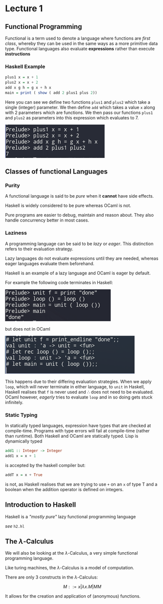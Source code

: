 # Lecture 1

## Functional Programming

Functional is a term used to denote a language where functions are *first class*, whereby they can be used in the same ways as a more primitive data type. 
Functional languages also evaluate **expressions** rather than execute **instructions**

### Haskell Example


```haskell
plus1 x = x + 1
plus2 x = x + 2 
add x g h = g x + h x
main = print ( show ( add 2 plus1 plus 2))
```

Here you can see we define two functions `plus1` and `plus2` which take a single (integer) parameter. We then define `add` which takes a value `x` along with 2 parameters which are functions. We then pass our functions `plus1` and `plus2` as parameters into this expression which evaluates to 7.

![Code Running](../resources/PPL1-1.png)


## Classes of functional Languages

### Purity

A functional language is said to be _pure_ when it **cannot** have side effects.

Haskell is widely considered to be pure whereas OCaml is not.

Pure programs are easier to debug, maintain and reason about. They also handle concurrency better in most cases.

### Laziness 

A programming language can be said to be _lazy_ or _eager_. This distinction refers to their evaluation strategy. 

Lazy languages do not evaluate expressions until they are needed, whereas eager languages evaluate them beforehand.

Haskell is an example of a lazy language and OCaml is eager by default.

For example the following code terminates in Haskell:

![](../resources/PPL-HS-1.png)

but does not in OCaml

![](../resources/PPL-OCaml-1.png)

This happens due to their differing evaluation strategies. When we apply `loop`, which will never terminate in either language, to `unit` in Haskell, Haskell realises that `f` is never used and $\therefore$ does not need to be evaluated. OCaml however, _eagerly_ tries to evaluate `loop` and in so doing gets stuck infinitely.

### Static Typing

In statically typed languages, expression have types that are checked at compile-time. Programs with type errors will fail at compile-time (rather than runtime). 
Both Haskell and OCaml are statically typed. Lisp is dynamically typed

```haskell
add1 :: Integer -> Integer
add1 x = x + 1
```

is accepted by the haskell compiler but:

```haskell
addT x = x + True
```
 
is not, as Haskell realises that we are trying to use `+` on an `x` of type T and a boolean when the addition operator is defined on integers.

## Introduction to Haskell

Haskell is a _"mostly pure"_ lazy functional programming language

_see_ `h2.hl`  

## The $\lambda$-Calculus

We will also be looking at the $\lambda$-Calculus, a very simple functional programming language.

Like turing machines, the $\lambda$-Calculus is a model of computation.

There are only 3 constructs in the $\lambda$-Calculus:

$$ M ::= x | \lambda x.M | M M \tag{ 1 }$$ 

It allows for the creation and application of (anonymous) functions.